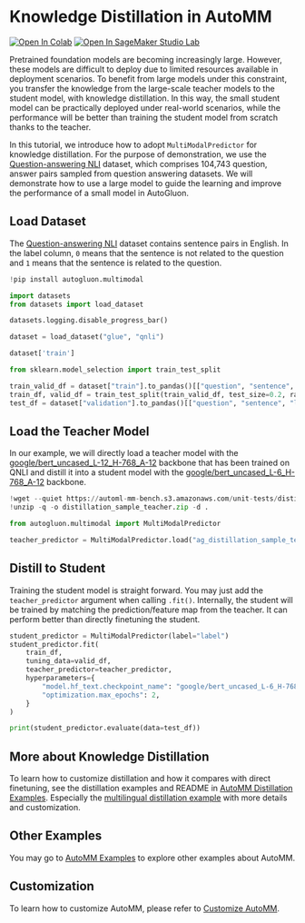 # Knowledge Distillation in AutoMM

[![Open In Colab](https://colab.research.google.com/assets/colab-badge.svg)](https://colab.research.google.com/github/autogluon/autogluon/blob/master/docs/tutorials/multimodal/advanced_topics/model_distillation.ipynb)
[![Open In SageMaker Studio Lab](https://studiolab.sagemaker.aws/studiolab.svg)](https://studiolab.sagemaker.aws/import/github/autogluon/autogluon/blob/master/docs/tutorials/multimodal/advanced_topics/model_distillation.ipynb)



Pretrained foundation models are becoming increasingly large. However, these models are difficult to deploy due to 
limited resources available in deployment scenarios. To benefit from large models under this constraint, 
you transfer the knowledge from the large-scale teacher models to the student model, with knowledge distillation.
In this way, the small student model can be practically deployed under real-world scenarios,
while the performance will be better than training the student model from scratch thanks to the teacher.

In this tutorial, we introduce how to adopt `MultiModalPredictor` for knowledge distillation. For the purpose of demonstration, we use the [Question-answering NLI](https://paperswithcode.com/dataset/qnli) dataset, 
which comprises 104,743 question, answer pairs sampled from question answering datasets. We will demonstrate how to use a large model to guide the learning and improve the performance of a small model in AutoGluon.

## Load Dataset

The [Question-answering NLI](https://paperswithcode.com/dataset/qnli) dataset contains 
sentence pairs in English. In the label column, `0` means that the sentence is not related to the question and `1` means that the sentence is related to the question.


```python
!pip install autogluon.multimodal

```


```python
import datasets
from datasets import load_dataset

datasets.logging.disable_progress_bar()

dataset = load_dataset("glue", "qnli")
```


```python
dataset['train']
```


```python
from sklearn.model_selection import train_test_split

train_valid_df = dataset["train"].to_pandas()[["question", "sentence", "label"]].sample(1000, random_state=123)
train_df, valid_df = train_test_split(train_valid_df, test_size=0.2, random_state=123)
test_df = dataset["validation"].to_pandas()[["question", "sentence", "label"]].sample(1000, random_state=123)
```

## Load the Teacher Model

In our example, we will directly load a teacher model with the [google/bert_uncased_L-12_H-768_A-12](https://huggingface.co/google/bert_uncased_L-12_H-768_A-12) backbone that has been trained on QNLI and distill it into a student model with the [google/bert_uncased_L-6_H-768_A-12](https://huggingface.co/google/bert_uncased_L-6_H-768_A-12) backbone.


```python
!wget --quiet https://automl-mm-bench.s3.amazonaws.com/unit-tests/distillation_sample_teacher.zip -O distillation_sample_teacher.zip
!unzip -q -o distillation_sample_teacher.zip -d .
```


```python
from autogluon.multimodal import MultiModalPredictor

teacher_predictor = MultiModalPredictor.load("ag_distillation_sample_teacher/")
```

## Distill to Student

Training the student model is straight forward. You may just add the `teacher_predictor` argument when calling `.fit()`. 
Internally, the student will be trained by matching the prediction/feature map from the teacher. It can perform better than 
directly finetuning the student.


```python
student_predictor = MultiModalPredictor(label="label")
student_predictor.fit(
    train_df,
    tuning_data=valid_df,
    teacher_predictor=teacher_predictor,
    hyperparameters={
        "model.hf_text.checkpoint_name": "google/bert_uncased_L-6_H-768_A-12",
        "optimization.max_epochs": 2,
    }
)
```


```python
print(student_predictor.evaluate(data=test_df))
```

## More about Knowledge Distillation

To learn how to customize distillation and how it compares with direct finetuning, see the distillation examples 
and README in [AutoMM Distillation Examples](https://github.com/autogluon/autogluon/tree/master/examples/automm/distillation).
Especially the [multilingual distillation example](https://github.com/autogluon/autogluon/tree/master/examples/automm/distillation/automm_distillation_pawsx.py) with more details and customization.

## Other Examples

You may go to [AutoMM Examples](https://github.com/autogluon/autogluon/tree/master/examples/automm) to explore other examples about AutoMM.

## Customization
To learn how to customize AutoMM, please refer to [Customize AutoMM](customization.ipynb).

